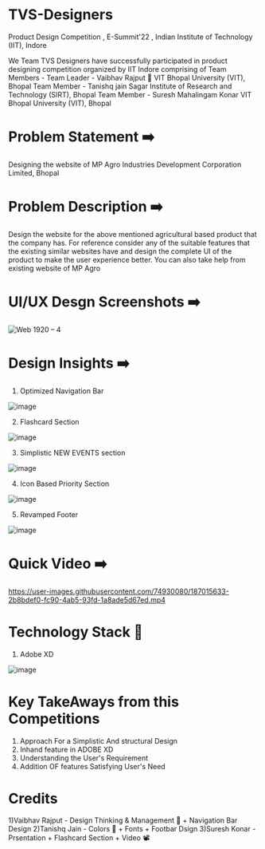 # TVS-Designers
Product Design Competition , E-Summit'22 , Indian Institute of Technology (IIT), Indore

We Team TVS Designers have successfully participated in product designing competition organized by IIT Indore comprising of Team Members -
Team Leader - Vaibhav Rajput 👑           VIT Bhopal University (VIT), Bhopal
Team Member - Tanishq jain                Sagar Institute of Research and Technology (SIRT), Bhopal
Team Member - Suresh Mahalingam Konar     VIT Bhopal University (VIT), Bhopal

# Problem Statement ➡️
Designing the website of MP Agro Industries Development Corporation Limited, Bhopal 

# Problem Description ➡️
Design the website for the above mentioned agricultural based product that
                      the company has. For reference consider any of the suitable features that the
                      existing similar websites have and design the complete UI of the product to
                      make the user experience better. You can also take help from existing website
                      of MP Agro
                      
# UI/UX Desgn Screenshots ➡️

![Web 1920 – 4](https://user-images.githubusercontent.com/74930080/187014628-907c5149-2779-4646-8bb4-7aeb5840b659.png)

# Design Insights ➡️
1) Optimized Navigation Bar

![image](https://user-images.githubusercontent.com/74930080/187014755-8b9face4-598c-4df6-88f7-597b2dbf1c90.png)


2) Flashcard Section

![image](https://user-images.githubusercontent.com/74930080/187014787-533578cd-511e-4e58-b8cc-2275516d8844.png)


3) Simplistic NEW EVENTS section

![image](https://user-images.githubusercontent.com/74930080/187014796-db54fe5d-fe48-490a-8025-6138328e8929.png)


4) Icon Based Priority Section

![image](https://user-images.githubusercontent.com/74930080/187014823-455a74ad-08c6-4cdd-8eb5-db7dc1c73145.png)

5) Revamped Footer 

![image](https://user-images.githubusercontent.com/74930080/187014827-79c457d3-9218-4485-8f1e-665ff82b7741.png)

# Quick Video ➡️
https://user-images.githubusercontent.com/74930080/187015633-2b8bdef0-fc90-4ab5-93fd-1a8ade5d67ed.mp4

# Technology Stack 📝

1) Adobe XD

![image](https://user-images.githubusercontent.com/74930080/188194072-015ee5d0-6f8b-4da6-9ee2-e3f597781fd3.png)

# Key TakeAways from this Competitions

1) Approach For a Simplistic And structural Design 
2) Inhand feature in ADOBE XD
3) Understanding the User's Requirement 
4) Addition OF features Satisfying User's Need

# Credits 

1)Vaibhav Rajput - Design Thinking & Management 🤔 + Navigation Bar Design
2)Tanishq Jain - Colors 🎨 + Fonts + Footbar Dsign
3)Suresh Konar - Prsentation + Flashcard Section + Video 📽️


